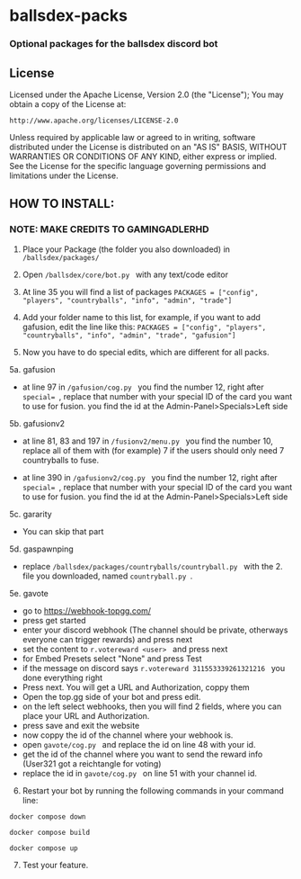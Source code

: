 # ballsdex-packs
### Optional packages for the ballsdex discord bot


## License
Licensed under the Apache License, Version 2.0 (the "License");
You may obtain a copy of the License at:

    http://www.apache.org/licenses/LICENSE-2.0
    
Unless required by applicable law or agreed to in writing, software
distributed under the License is distributed on an "AS IS" BASIS,
WITHOUT WARRANTIES OR CONDITIONS OF ANY KIND, either express or implied.
See the License for the specific language governing permissions and
limitations under the License.



## **HOW TO INSTALL:**

### NOTE: MAKE CREDITS TO GAMINGADLERHD

1. Place your Package (the folder you also downloaded) in  ```/ballsdex/packages/ ```

2. Open  ```/ballsdex/core/bot.py ``` with any text/code editor

3. At line 35 you will find a list of packages 
 ```PACKAGES = ["config", "players", "countryballs", "info", "admin", "trade"] ```

4. Add your folder name to this list, for example, if you want to add gafusion, edit the line like this:
 ```PACKAGES = ["config", "players", "countryballs", "info", "admin", "trade", "gafusion"] ```

5. Now you have to do special edits, which are different for all packs.

5a. gafusion

- at line 97 in  ```/gafusion/cog.py ``` you find the number 12, right after  ```special= ```, replace that number with your special ID of the card you want to use for fusion.
you find the id at the Admin-Panel>Specials>Left side

5b. gafusionv2 

- at line 81, 83 and 197 in  ```/fusionv2/menu.py ``` you find the number 10, replace all of them with (for example) 7 if the users should only need 7 countryballs to fuse.

- at line 390 in  ```/gafusionv2/cog.py ``` you find the number 12, right after  ```special= ```, replace that number with your special ID of the card you want to use for fusion.
you find the id at the Admin-Panel>Specials>Left side

5c. gararity

- You can skip that part

5d. gaspawnping

- replace  ```/ballsdex/packages/countryballs/countryball.py ``` with the 2. file you downloaded, named  ```countryball.py ```.

5e. gavote

- go to https://webhook-topgg.com/ 
- press get started
- enter your discord webhook (The channel should be private, otherways everyone can trigger rewards) and press next
- set the content to  ```r.votereward <user> ``` and press next
- for Embed Presets select "None" and press Test
- if the message on discord says  ```r.votereward 311553339261321216 ``` you done everything right
- Press next. You will get a URL and Authorization, coppy them
- Open the top.gg side of your bot and press edit.
- on the left select webhooks, then you will find 2 fields, where you can place your URL and Authorization.
- press save and exit the website
- now coppy the id of the channel where your webhook is.
- open  ```gavote/cog.py ``` and replace the id on line 48 with your id.
- get the id of the channel where you want to send the reward info (User321 got a reichtangle for voting)
- replace the id in  ```gavote/cog.py ``` on line 51 with your channel id.


6. Restart your bot by running the following commands in your command line:

 ```docker compose down ```

 ```docker compose build ```

 ```docker compose up ```

7. Test your feature.




















